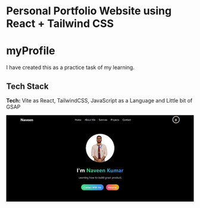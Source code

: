 # Personal Portfolio Website using React + Tailwind CSS

# myProfile

I have created this as a practice task of my learning. 


## Tech Stack

**Tech:** Vite as React, TailwindCSS, JavaScript as a Language and Little bit of GSAP


![personal portfolio website](./public/Screenshot%20(100).png)
